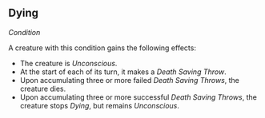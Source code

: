 ## Dying
*Condition*  

A creature with this condition gains the following effects:
* The creature is *Unconscious*.
* At the start of each of its turn, it makes a *Death Saving Throw*.
* Upon accumulating three or more failed *Death Saving Throws*, the creature dies.
* Upon accumulating three or more successful *Death Saving Throws*, the creature stops *Dying*, but remains *Unconscious*.
